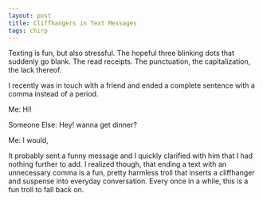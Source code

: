 ```yaml
---
layout: post
title: Cliffhangers in Text Messages
tags: chirp
---
```

Texting is fun, but also stressful. The hopeful three blinking dots that suddenly go blank. The read receipts. The punctuation, the capitalization, the lack thereof.

I recently was in touch with a friend and ended a complete sentence with a comma instead of a period. 



Me: Hi!


Someone Else: Hey! wanna get dinner?


Me: I would,



It probably sent a funny message and I quickly clarified with him that I had nothing further to add. I realized though, that ending a text with an unnecessary comma is a fun, pretty harmless troll that inserts a cliffhanger and suspense into everyday conversation. Every once in a while, this is a fun troll to fall back on.


